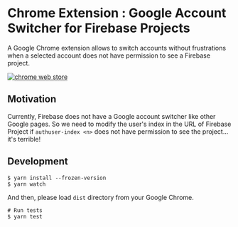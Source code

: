 # Chrome Extension : Google Account Switcher for Firebase Projects

A Google Chrome extension allows to switch accounts without frustrations when a selected account does not have permission to see a Firebase project.

<a href="https://chrome.google.com/webstore/detail/google-account-switcher-f/ebmkkoeipcbkdcmkbkfmbadifogpdjcb" target="_blank">![chrome web store](https://developer.chrome.com/webstore/images/ChromeWebStore_BadgeWBorder_v2_206x58.png)</a>

## Motivation

Currently, Firebase does not have a Google account switcher like other Google pages. So we need to modify the user's index in the URL of Firebase Project if `authuser-index <n>` does not have permission to see the project... it's terrible!

## Development

```
$ yarn install --frozen-version
$ yarn watch
```

And then, please load `dist` directory from your Google Chrome.

```
# Run tests
$ yarn test
```

